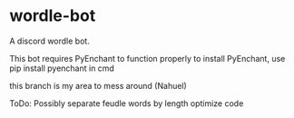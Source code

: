 # wordle-bot
A discord wordle bot.

This bot requires PyEnchant to function properly
to install PyEnchant, use pip install pyenchant in cmd

this branch is my area to mess around (Nahuel)

ToDo:
Possibly separate feudle words by length
optimize code